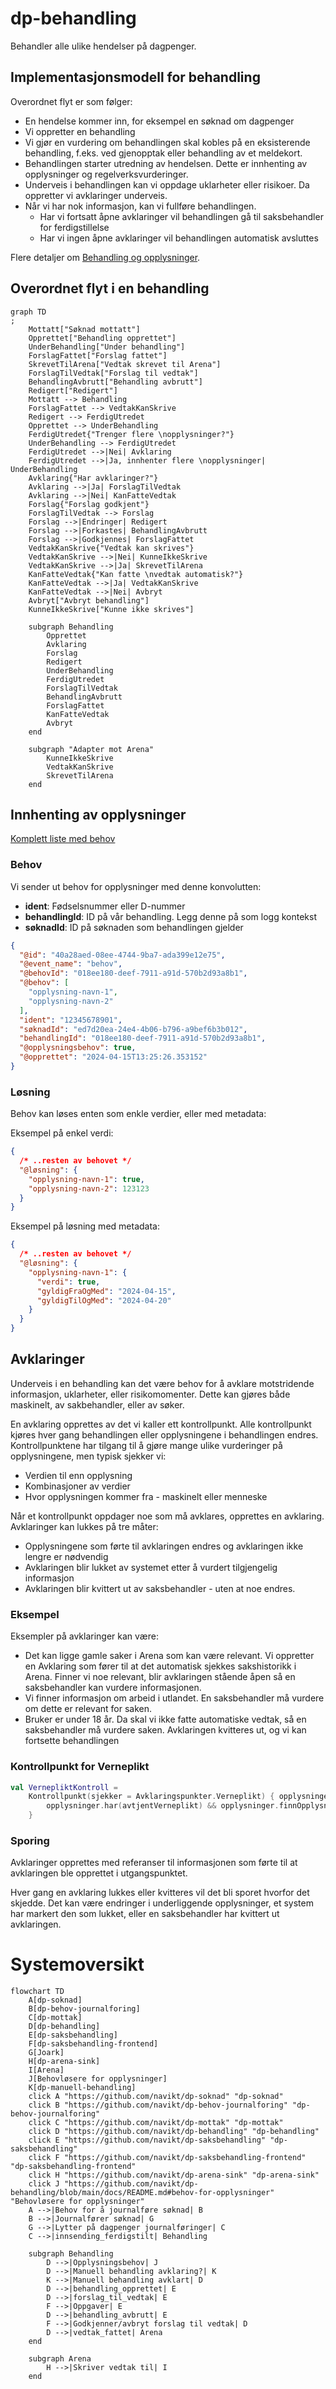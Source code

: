 # dp-behandling

Behandler alle ulike hendelser på dagpenger.

## Implementasjonsmodell for behandling

Overordnet flyt er som følger:

- En hendelse kommer inn, for eksempel en søknad om dagpenger
- Vi oppretter en behandling
- Vi gjør en vurdering om behandlingen skal kobles på en eksisterende behandling, f.eks. ved gjenopptak eller behandling av et meldekort.
- Behandlingen starter utredning av hendelsen. Dette er innhenting av opplysninger og regelverksvurderinger.
- Underveis i behandlingen kan vi oppdage uklarheter eller risikoer. Da oppretter vi avklaringer underveis.
- Når vi har nok informasjon, kan vi fullføre behandlingen.
    - Har vi fortsatt åpne avklaringer vil behandlingen gå til saksbehandler for ferdigstillelse
    - Har vi ingen åpne avklaringer vil behandlingen automatisk avsluttes

Flere detaljer om [Behandling og opplysninger](./opplysning/README.md).

## Overordnet flyt i en behandling

```mermaid
graph TD
;
    Mottatt["Søknad mottatt"]
    Opprettet["Behandling opprettet"]
    UnderBehandling["Under behandling"]
    ForslagFattet["Forslag fattet"]
    SkrevetTilArena["Vedtak skrevet til Arena"]
    ForslagTilVedtak["Forslag til vedtak"]
    BehandlingAvbrutt["Behandling avbrutt"]
    Redigert["Redigert"]
    Mottatt --> Behandling
    ForslagFattet --> VedtakKanSkrive
    Redigert --> FerdigUtredet
    Opprettet --> UnderBehandling
    FerdigUtredet{"Trenger flere \nopplysninger?"}
    UnderBehandling --> FerdigUtredet
    FerdigUtredet -->|Nei| Avklaring
    FerdigUtredet -->|Ja, innhenter flere \nopplysninger| UnderBehandling
    Avklaring{"Har avklaringer?"}
    Avklaring -->|Ja| ForslagTilVedtak
    Avklaring -->|Nei| KanFatteVedtak
    Forslag{"Forslag godkjent"}
    ForslagTilVedtak --> Forslag
    Forslag -->|Endringer| Redigert
    Forslag -->|Forkastes| BehandlingAvbrutt
    Forslag -->|Godkjennes| ForslagFattet
    VedtakKanSkrive{"Vedtak kan skrives"}
    VedtakKanSkrive -->|Nei| KunneIkkeSkrive
    VedtakKanSkrive -->|Ja| SkrevetTilArena
    KanFatteVedtak{"Kan fatte \nvedtak automatisk?"}
    KanFatteVedtak -->|Ja| VedtakKanSkrive
    KanFatteVedtak -->|Nei| Avbryt
    Avbryt["Avbryt behandling"]
    KunneIkkeSkrive["Kunne ikke skrives"]

    subgraph Behandling
        Opprettet
        Avklaring
        Forslag
        Redigert
        UnderBehandling
        FerdigUtredet
        ForslagTilVedtak
        BehandlingAvbrutt
        ForslagFattet
        KanFatteVedtak
        Avbryt
    end

    subgraph "Adapter mot Arena"
        KunneIkkeSkrive
        VedtakKanSkrive
        SkrevetTilArena
    end
```

## Innhenting av opplysninger

[Komplett liste med behov](./behov.approved.md)

### Behov

Vi sender ut behov for opplysninger med denne konvolutten:

* **ident**: Fødselsnummer eller D-nummer
* **behandlingId**: ID på vår behandling. Legg denne på som logg kontekst
* **søknadId**: ID på søknaden som behandlingen gjelder

```json
{
  "@id": "40a28aed-08ee-4744-9ba7-ada399e12e75",
  "@event_name": "behov",
  "@behovId": "018ee180-deef-7911-a91d-570b2d93a8b1",
  "@behov": [
    "opplysning-navn-1",
    "opplysning-navn-2"
  ],
  "ident": "12345678901",
  "søknadId": "ed7d20ea-24e4-4b06-b796-a9bef6b3b012",
  "behandlingId": "018ee180-deef-7911-a91d-570b2d93a8b1",
  "@opplysningsbehov": true,
  "@opprettet": "2024-04-15T13:25:26.353152"
}
```

### Løsning

Behov kan løses enten som enkle verdier, eller med metadata:

Eksempel på enkel verdi:

```json
{
  /* ..resten av behovet */
  "@løsning": {
    "opplysning-navn-1": true,
    "opplysning-navn-2": 123123
  }
}
```

Eksempel på løsning med metadata:

```json
{
  /* ..resten av behovet */
  "@løsning": {
    "opplysning-navn-1": {
      "verdi": true,
      "gyldigFraOgMed": "2024-04-15",
      "gyldigTilOgMed": "2024-04-20"
    }
  }
}
```

## Avklaringer

Underveis i en behandling kan det være behov for å avklare motstridende informasjon, uklarheter, eller risikomomenter. Dette kan gjøres både
maskinelt, av sakbehandler, eller av søker.

En avklaring opprettes av det vi kaller ett kontrollpunkt. Alle kontrollpunkt kjøres hver gang behandlingen eller opplysningene i
behandlingen endres. Kontrollpunktene har tilgang til å gjøre mange ulike vurderinger på opplysningene, men typisk sjekker vi:

- Verdien til enn opplysning
- Kombinasjoner av verdier
- Hvor opplysningen kommer fra - maskinelt eller menneske

Når et kontrollpunkt oppdager noe som må avklares, opprettes en avklaring. Avklaringer kan lukkes på tre måter:

- Opplysningene som førte til avklaringen endres og avklaringen ikke lengre er nødvendig
- Avklaringen blir lukket av systemet etter å vurdert tilgjengelig informasjon
- Avklaringen blir kvittert ut av saksbehandler - uten at noe endres.

### Eksempel

Eksempler på avklaringer kan være:

- Det kan ligge gamle saker i Arena som kan være relevant. Vi oppretter en Avklaring som fører til at det automatisk sjekkes sakshistorikk i
  Arena. Finner vi noe relevant, blir avklaringen stående åpen så en saksbehandler kan vurdere informasjonen.
- Vi finner informasjon om arbeid i utlandet. En saksbehandler må vurdere om dette er relevant for saken.
- Bruker er under 18 år. Da skal vi ikke fatte automatiske vedtak, så en saksbehandler må vurdere saken. Avklaringen kvitteres ut, og vi kan
  fortsette behandlingen

### Kontrollpunkt for Verneplikt

```kotlin
val VernepliktKontroll =
    Kontrollpunkt(sjekker = Avklaringspunkter.Verneplikt) { opplysninger ->
        opplysninger.har(avtjentVerneplikt) && opplysninger.finnOpplysning(avtjentVerneplikt).verdi
    }
```

### Sporing

Avklaringer opprettes med referanser til informasjonen som førte til at avklaringen ble opprettet i utgangspunktet.

Hver gang en avklaring lukkes eller kvitteres vil det bli sporet hvorfor det skjedde. Det kan være endringer i underliggende opplysninger,
et system har markert den som lukket, eller en saksbehandler har kvittert ut avklaringen.

# Systemoversikt

```mermaid
flowchart TD
    A[dp-soknad]
    B[dp-behov-journalforing]
    C[dp-mottak]
    D[dp-behandling]
    E[dp-saksbehandling]
    F[dp-saksbehandling-frontend]
    G[Joark]
    H[dp-arena-sink]
    I[Arena]
    J[Behovløsere for opplysninger]
    K[dp-manuell-behandling]
    click A "https://github.com/navikt/dp-soknad" "dp-soknad"
    click B "https://github.com/navikt/dp-behov-journalforing" "dp-behov-journalforing"
    click C "https://github.com/navikt/dp-mottak" "dp-mottak"
    click D "https://github.com/navikt/dp-behandling" "dp-behandling"
    click E "https://github.com/navikt/dp-saksbehandling" "dp-saksbehandling"
    click F "https://github.com/navikt/dp-saksbehandling-frontend" "dp-saksbehandling-frontend"
    click H "https://github.com/navikt/dp-arena-sink" "dp-arena-sink"
    click J "https://github.com/navikt/dp-behandling/blob/main/docs/README.md#behov-for-opplysninger" "Behovløsere for opplysninger"
    A -->|Behov for å journalføre søknad| B
    B -->|Journalfører søknad| G
    G -->|Lytter på dagpenger journalføringer| C
    C -->|innsending_ferdigstilt| Behandling

    subgraph Behandling
        D -->|Opplysningsbehov| J
        D -->|Manuell behandling avklaring?| K
        K -->|Manuell behandling avklart| D
        D -->|behandling_opprettet| E
        D -->|forslag_til_vedtak| E
        F -->|Oppgaver| E
        D -->|behandling_avbrutt| E
        F -->|Godkjenner/avbryt forslag til vedtak| D
        D -->|vedtak_fattet| Arena
    end

    subgraph Arena
        H -->|Skriver vedtak til| I
    end
```
